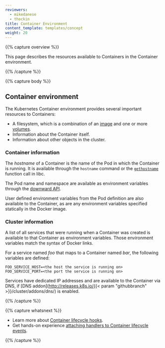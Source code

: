 ```yaml
---
reviewers:
  - mikedanese
  - thockin
title: Container Environment
content_template: templates/concept
weight: 20
---
```


{{% capture overview %}}

This page describes the resources available to Containers in the Container
environment.

{{% /capture %}}

{{% capture body %}}

## Container environment

The Kubernetes Container environment provides several important resources to
Containers:

- A filesystem, which is a combination of an
  [image](/docs/concepts/containers/images/) and one or more
  [volumes](/docs/concepts/storage/volumes/).
- Information about the Container itself.
- Information about other objects in the cluster.

### Container information

The _hostname_ of a Container is the name of the Pod in which the Container is
running. It is available through the `hostname` command or the
[`gethostname`](http://man7.org/linux/man-pages/man2/gethostname.2.html)
function call in libc.

The Pod name and namespace are available as environment variables through the
[downward API](/docs/tasks/inject-data-application/downward-api-volume-expose-pod-information/).

User defined environment variables from the Pod definition are also available to
the Container, as are any environment variables specified statically in the
Docker image.

### Cluster information

A list of all services that were running when a Container was created is
available to that Container as environment variables. Those environment
variables match the syntax of Docker links.

For a service named _foo_ that maps to a Container named _bar_, the following
variables are defined:

```shell
FOO_SERVICE_HOST=<the host the service is running on>
FOO_SERVICE_PORT=<the port the service is running on>
```

Services have dedicated IP addresses and are available to the Container via DNS,
if [DNS addon](http://releases.k8s.io/{{< param
"githubbranch" >}}/cluster/addons/dns/) is enabled.

{{% /capture %}}

{{% capture whatsnext %}}

- Learn more about
  [Container lifecycle hooks](/docs/concepts/containers/container-lifecycle-hooks/).
- Get hands-on experience
  [attaching handlers to Container lifecycle events](/docs/tasks/configure-pod-container/attach-handler-lifecycle-event/).

{{% /capture %}}

